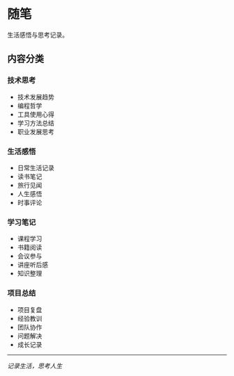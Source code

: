 # 随笔

生活感悟与思考记录。

## 内容分类

### 技术思考
- 技术发展趋势
- 编程哲学
- 工具使用心得
- 学习方法总结
- 职业发展思考

### 生活感悟
- 日常生活记录
- 读书笔记
- 旅行见闻
- 人生感悟
- 时事评论

### 学习笔记
- 课程学习
- 书籍阅读
- 会议参与
- 讲座听后感
- 知识整理

### 项目总结
- 项目复盘
- 经验教训
- 团队协作
- 问题解决
- 成长记录

---

*记录生活，思考人生*